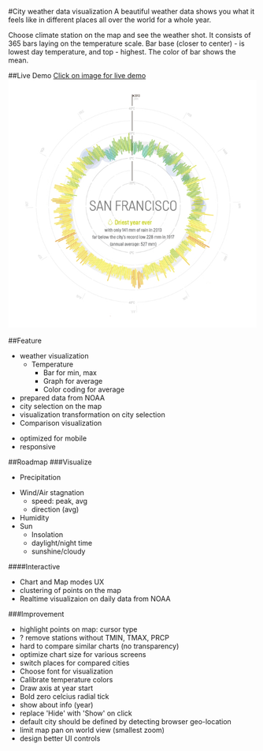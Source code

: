 #City weather data visualization
A beautiful weather data shows you what it feels like in different places all over the world for a whole year.

Choose climate station on the map and see the weather shot. It consists of 365 bars laying on the temperature scale. Bar base (closer to center) - is lowest day temperature, and top - highest. The color of bar shows the mean.

##Live Demo
[Click on image for live demo ![Live demo](https://raw.githubusercontent.com/Dmitra/cityweather/master/snapshot/sanfrancisco.jpg)](http://dmitra.com/vis/cityweather)

##Feature
  + weather visualization
    + Temperature
      + Bar for min, max
      + Graph for average
      + Color coding for average
  + prepared data from NOAA
  + city selection on the map
  + visualization transformation on city selection
  + Comparison visualization
  - optimized for mobile
  - responsive

##Roadmap
###Visualize
  - Precipitation
  * Wind/Air stagnation
    * speed: peak, avg
    * direction (avg) 
  * Humidity
  * Sun
    * Insolation
    * daylight/night time
    * sunshine/cloudy

####Interactive
  - Chart and Map modes UX
  - clustering of points on the map
  - Realtime visualizaion on daily data from NOAA

###Improvement
  - highlight points on map: cursor type
  - ? remove stations without TMIN, TMAX, PRCP
  - hard to compare similar charts (no transparency)
  - optimize chart size for various screens
  - switch places for compared cities
  - Choose font for visualization
  - Calibrate temperature colors
  - Draw axis at year start
  - Bold zero celcius radial tick
  - show about info (year)
  - replace 'Hide' with 'Show' on click
  - default city should be defined by detecting browser geo-location
  - limit map pan on world view (smallest zoom)
  - design better UI controls
